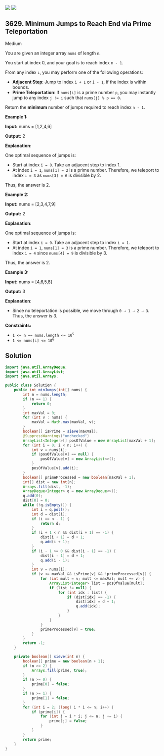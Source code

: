 [![](https://img.shields.io/github/stars/javadev/LeetCode-in-Java?label=Stars&style=flat-square)](https://github.com/javadev/LeetCode-in-Java)
[![](https://img.shields.io/github/forks/javadev/LeetCode-in-Java?label=Fork%20me%20on%20GitHub%20&style=flat-square)](https://github.com/javadev/LeetCode-in-Java/fork)

## 3629\. Minimum Jumps to Reach End via Prime Teleportation

Medium

You are given an integer array `nums` of length `n`.

You start at index 0, and your goal is to reach index `n - 1`.

From any index `i`, you may perform one of the following operations:

*   **Adjacent Step**: Jump to index `i + 1` or `i - 1`, if the index is within bounds.
*   **Prime Teleportation**: If `nums[i]` is a prime number `p`, you may instantly jump to any index `j != i` such that `nums[j] % p == 0`.

Return the **minimum** number of jumps required to reach index `n - 1`.

**Example 1:**

**Input:** nums = [1,2,4,6]

**Output:** 2

**Explanation:**

One optimal sequence of jumps is:

*   Start at index `i = 0`. Take an adjacent step to index 1.
*   At index `i = 1`, `nums[1] = 2` is a prime number. Therefore, we teleport to index `i = 3` as `nums[3] = 6` is divisible by 2.

Thus, the answer is 2.

**Example 2:**

**Input:** nums = [2,3,4,7,9]

**Output:** 2

**Explanation:**

One optimal sequence of jumps is:

*   Start at index `i = 0`. Take an adjacent step to index `i = 1`.
*   At index `i = 1`, `nums[1] = 3` is a prime number. Therefore, we teleport to index `i = 4` since `nums[4] = 9` is divisible by 3.

Thus, the answer is 2.

**Example 3:**

**Input:** nums = [4,6,5,8]

**Output:** 3

**Explanation:**

*   Since no teleportation is possible, we move through `0 → 1 → 2 → 3`. Thus, the answer is 3.

**Constraints:**

*   <code>1 <= n == nums.length <= 10<sup>5</sup></code>
*   <code>1 <= nums[i] <= 10<sup>6</sup></code>

## Solution

```java
import java.util.ArrayDeque;
import java.util.ArrayList;
import java.util.Arrays;

public class Solution {
    public int minJumps(int[] nums) {
        int n = nums.length;
        if (n == 1) {
            return 0;
        }
        int maxVal = 0;
        for (int v : nums) {
            maxVal = Math.max(maxVal, v);
        }
        boolean[] isPrime = sieve(maxVal);
        @SuppressWarnings("unchecked")
        ArrayList<Integer>[] posOfValue = new ArrayList[maxVal + 1];
        for (int i = 0; i < n; i++) {
            int v = nums[i];
            if (posOfValue[v] == null) {
                posOfValue[v] = new ArrayList<>();
            }
            posOfValue[v].add(i);
        }
        boolean[] primeProcessed = new boolean[maxVal + 1];
        int[] dist = new int[n];
        Arrays.fill(dist, -1);
        ArrayDeque<Integer> q = new ArrayDeque<>();
        q.add(0);
        dist[0] = 0;
        while (!q.isEmpty()) {
            int i = q.poll();
            int d = dist[i];
            if (i == n - 1) {
                return d;
            }
            if (i + 1 < n && dist[i + 1] == -1) {
                dist[i + 1] = d + 1;
                q.add(i + 1);
            }
            if (i - 1 >= 0 && dist[i - 1] == -1) {
                dist[i - 1] = d + 1;
                q.add(i - 1);
            }
            int v = nums[i];
            if (v <= maxVal && isPrime[v] && !primeProcessed[v]) {
                for (int mult = v; mult <= maxVal; mult += v) {
                    ArrayList<Integer> list = posOfValue[mult];
                    if (list != null) {
                        for (int idx : list) {
                            if (dist[idx] == -1) {
                                dist[idx] = d + 1;
                                q.add(idx);
                            }
                        }
                    }
                }
                primeProcessed[v] = true;
            }
        }
        return -1;
    }

    private boolean[] sieve(int n) {
        boolean[] prime = new boolean[n + 1];
        if (n >= 2) {
            Arrays.fill(prime, true);
        }
        if (n >= 0) {
            prime[0] = false;
        }
        if (n >= 1) {
            prime[1] = false;
        }
        for (int i = 2; (long) i * i <= n; i++) {
            if (prime[i]) {
                for (int j = i * i; j <= n; j += i) {
                    prime[j] = false;
                }
            }
        }
        return prime;
    }
}
```